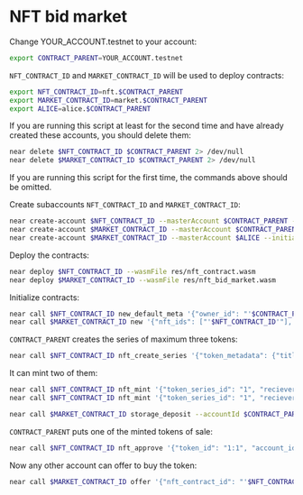 # NFT bid market

Change YOUR_ACCOUNT.testnet to your account:
```bash
export CONTRACT_PARENT=YOUR_ACCOUNT.testnet
```

`NFT_CONTRACT_ID` and `MARKET_CONTRACT_ID` will be used to deploy contracts:
```bash
export NFT_CONTRACT_ID=nft.$CONTRACT_PARENT
export MARKET_CONTRACT_ID=market.$CONTRACT_PARENT
export ALICE=alice.$CONTRACT_PARENT
```

If you are running this script at least for the second time and have already created these accounts, 
you should delete them:
```bash
near delete $NFT_CONTRACT_ID $CONTRACT_PARENT 2> /dev/null
near delete $MARKET_CONTRACT_ID $CONTRACT_PARENT 2> /dev/null
```
If you are running this script for the first time, the commands above should be omitted.

Create subaccounts `NFT_CONTRACT_ID` and `MARKET_CONTRACT_ID`:
```bash
near create-account $NFT_CONTRACT_ID --masterAccount $CONTRACT_PARENT --initialBalance 50
near create-account $MARKET_CONTRACT_ID --masterAccount $CONTRACT_PARENT --initialBalance 50
near create-account $MARKET_CONTRACT_ID --masterAccount $ALICE --initialBalance 50
```

Deploy the contracts:
```bash
near deploy $NFT_CONTRACT_ID --wasmFile res/nft_contract.wasm
near deploy $MARKET_CONTRACT_ID --wasmFile res/nft_bid_market.wasm
```

Initialize contracts:
```bash
near call $NFT_CONTRACT_ID new_default_meta '{"owner_id": "'$CONTRACT_PARENT'", "market_id": "'$MARKET_CONTRACT_ID'"}' --accountId $NFT_CONTRACT_ID
near call $MARKET_CONTRACT_ID new '{"nft_ids": ["'$NFT_CONTRACT_ID'"], "owner_id": "'$CONTRACT_PARENT'"}' --accountId $MARKET_CONTRACT_ID
```

`CONTRACT_PARENT` creates the series of maximum three tokens:
```bash
near call $NFT_CONTRACT_ID nft_create_series '{"token_metadata": {"title": "some title", "media": "https://upload.wikimedia.org/wikipedia/commons/thumb/0/00/Olympus_Mons_alt.jpg/1024px-Olympus_Mons_alt.jpg", "copies": 3}, "royalty": {"'$CONTRACT_PARENT'": 500}}' --accountId $CONTRACT_PARENT --deposit 0.005
```
It can mint two of them:
```bash
near call $NFT_CONTRACT_ID nft_mint '{"token_series_id": "1", "reciever_id": "'$CONTRACT_PARENT'"}' --accountId $CONTRACT_PARENT --deposit 1
near call $NFT_CONTRACT_ID nft_mint '{"token_series_id": "1", "reciever_id": "'$CONTRACT_PARENT'"}' --accountId $CONTRACT_PARENT --deposit 1
```

```bash
near call $MARKET_CONTRACT_ID storage_deposit --accountId $CONTRACT_PARENT --deposit 0.5
```

`CONTRACT_PARENT` puts one of the minted tokens of sale:
```bash
near call $NFT_CONTRACT_ID nft_approve '{"token_id": "1:1", "account_id": "'$MARKET_CONTRACT_ID'", "msg": "{\"sale_conditions\": {\"near\": \"10000\"}, \"token_type\": \"1\", \"is_auction\": false, \"start\": null, \"end\": null }"}' --accountId $CONTRACT_PARENT --deposit 1
```
Now any other account can offer to buy the token:
```bash
near call $MARKET_CONTRACT_ID offer '{"nft_contract_id": "'$NFT_CONTRACT_ID'", "token_id": "1:1"}' --accountId $ALICE --depositYocto 10000 --gas 200000000000000
```
